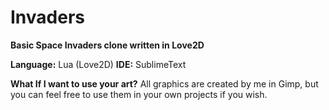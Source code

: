 <b>Invaders</b>
======
<b>Basic Space Invaders clone written in Love2D</b>

<p>
<b>Language:</b> Lua (Love2D)
<b>IDE:</b> SublimeText
</p>
<p>
<b>What If I want to use your art?</b>
All graphics are created by me in Gimp, but you can feel free to use them in your own projects if you wish. 
</p>

